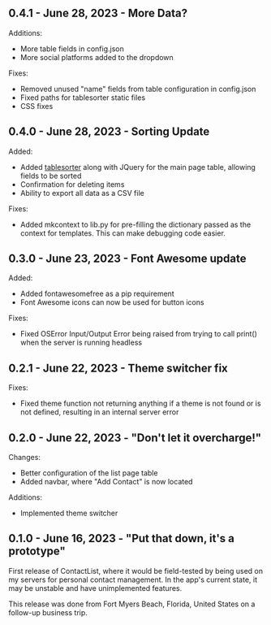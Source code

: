 ## 0.4.1 - June 28, 2023 - More Data?

Additions:
- More table fields in config.json
- More social platforms added to the dropdown

Fixes:
- Removed unused "name" fields from table configuration in config.json
- Fixed paths for tablesorter static files
- CSS fixes

## 0.4.0 - June 28, 2023 - Sorting Update

Added: 
- Added [tablesorter](https://mottie.github.io/tablesorter/) along with JQuery for the main page table, allowing fields to be sorted
- Confirmation for deleting items
- Ability to export all data as a CSV file

Fixes:
- Added mkcontext to lib.py for pre-filling the dictionary passed as the context for templates. This can make debugging code easier. 

## 0.3.0 - June 23, 2023 - Font Awesome update

Added:

- Added fontawesomefree as a pip requirement
- Font Awesome icons can now be used for button icons

Fixes:

- Fixed OSError Input/Output Error being raised from trying to call print() when the server is running headless

## 0.2.1 - June 22, 2023 - Theme switcher fix

Fixes:

- Fixed theme function not returning anything if a theme is not found or is not defined, resulting in an internal server error

## 0.2.0 - June 22, 2023 - "Don't let it overcharge!"

Changes:

- Better configuration of the list page table
- Added navbar, where "Add Contact" is now located

Additions:

- Implemented theme switcher

## 0.1.0 - June 16, 2023 - "Put that down, it's a prototype"

First release of ContactList, where it would be field-tested by being used on my servers for personal contact management. In the app's current state, it may be unstable and have unimplemented features.

This release was done from Fort Myers Beach, Florida, United States on a follow-up business trip.
